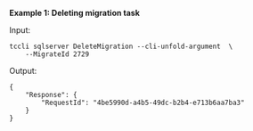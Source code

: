 **Example 1: Deleting migration task**



Input: 

```
tccli sqlserver DeleteMigration --cli-unfold-argument  \
    --MigrateId 2729
```

Output: 
```
{
    "Response": {
        "RequestId": "4be5990d-a4b5-49dc-b2b4-e713b6aa7ba3"
    }
}
```

